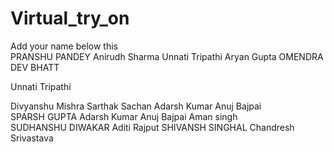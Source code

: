 # Virtual_try_on  
Add your name below this  
PRANSHU PANDEY
Anirudh Sharma
Unnati Tripathi
Aryan Gupta 
OMENDRA DEV BHATT

Unnati Tripathi  

Divyanshu Mishra
Sarthak Sachan 
Adarsh Kumar  Anuj Bajpai  
SPARSH GUPTA
Adarsh Kumar  Anuj Bajpai
Aman singh  
SUDHANSHU DIWAKAR
Aditi Rajput
SHIVANSH SINGHAL
Chandresh Srivastava
